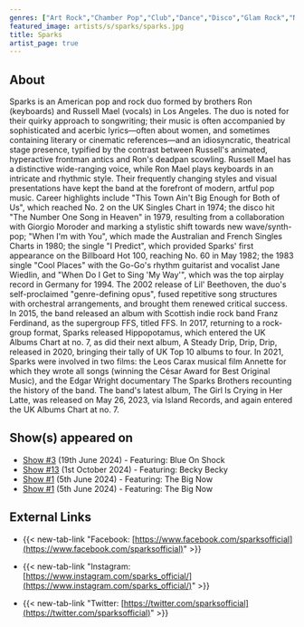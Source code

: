 ```yaml
---
genres: ["Art Rock","Chamber Pop","Club","Dance","Disco","Glam Rock","New Wave","Pop","Synth-Pop","Art Pop","Zolo","Baroque Pop"]
featured_image: artists/s/sparks/sparks.jpg
title: Sparks
artist_page: true
---
```

## About

Sparks is an American pop and rock duo formed by brothers Ron (keyboards) and Russell Mael (vocals) in Los Angeles. The duo is noted for their quirky approach to songwriting; their music is often accompanied by sophisticated and acerbic lyrics—often about women, and sometimes containing literary or cinematic references—and an idiosyncratic, theatrical stage presence, typified by the contrast between Russell's animated, hyperactive frontman antics and Ron's deadpan scowling. Russell Mael has a distinctive wide-ranging voice, while Ron Mael plays keyboards in an intricate and rhythmic style. Their frequently changing styles and visual presentations have kept the band at the forefront of modern, artful pop music.
Career highlights include "This Town Ain't Big Enough for Both of Us", which reached No. 2 on the UK Singles Chart in 1974; the disco hit "The Number One Song in Heaven" in 1979, resulting from a collaboration with Giorgio Moroder and marking a stylistic shift towards new wave/synth-pop; "When I'm with You", which made the Australian and French Singles Charts in 1980; the single "I Predict", which provided Sparks' first appearance on the Billboard Hot 100, reaching No. 60 in May 1982; the 1983 single "Cool Places" with the Go-Go's rhythm guitarist and vocalist Jane Wiedlin, and "When Do I Get to Sing 'My Way'", which was the top airplay record in Germany for 1994.
The 2002 release of Lil' Beethoven, the duo's self-proclaimed "genre-defining opus", fused repetitive song structures with orchestral arrangements, and brought them renewed critical success.  In 2015, the band released an album with Scottish indie rock band Franz Ferdinand, as the supergroup FFS, titled FFS. In 2017, returning to a rock-group format, Sparks released Hippopotamus, which entered the UK Albums Chart at no. 7, as did their next album, A Steady Drip, Drip, Drip, released in 2020, bringing their tally of UK Top 10 albums to four. In 2021, Sparks were involved in two films: the Leos Carax musical film Annette for which they wrote all songs (winning the César Award for Best Original Music), and the Edgar Wright documentary The Sparks Brothers recounting the history of the band. The band's latest album, The Girl Is Crying in Her Latte, was released on May 26, 2023, via Island Records, and again entered the UK Albums Chart at no. 7.

## Show(s) appeared on

- [Show #3](/shows/featuring-blue-on-shock/) (19th June 2024) - Featuring: Blue On Shock
- [Show #13](/shows/featuring-becky-becky/) (1st October 2024) - Featuring: Becky Becky
- [Show #1](/shows/featuring-the-big-now/) (5th June 2024) - Featuring: The Big Now
- [Show #1](/shows/featuring-the-big-now/) (5th June 2024) - Featuring: The Big Now

## External Links

- {{< new-tab-link "Facebook: [https://www.facebook.com/sparksofficial](https://www.facebook.com/sparksofficial)" >}}

- {{< new-tab-link "Instagram: [https://www.instagram.com/sparks_official/](https://www.instagram.com/sparks_official/)" >}}

- {{< new-tab-link "Twitter: [https://twitter.com/sparksofficial](https://twitter.com/sparksofficial)" >}}


